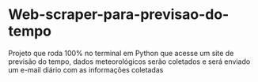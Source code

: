 # Web-scraper-para-previsao-do-tempo
Projeto que roda 100% no terminal em Python que acesse um site de previsão do tempo, dados meteorológicos serão coletados e será enviado um e-mail diário com as informações coletadas
